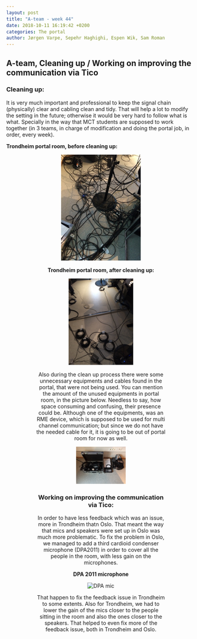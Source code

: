 ```yaml
---
layout: post
title: "A-team - week 44"
date: 2018-10-11 16:19:42 +0200
categories: The portal
author: Jørgen Varpe, Sepehr Haghighi, Espen Wik, Sam Roman
---
```


## A-team, Cleaning up / Working on improving the communication via Tico

### Cleaning up:
It is very much important and professional to keep the signal chain (physically) clear and cabling clean and tidy.
That will help a lot to modify the setting in the future; otherwise it would be very hard to follow what is what.
Specially in the way that MCT students are supposed to work together (in 3 teams, in charge of modification and doing the portal job, in order, every week).

**Trondheim portal room, before cleaning up:**
<figure align="middle">
<img src="/assets/img/Before.jpg" alt="Trondheim portal room, before cleaning up" width="50%">

**Trondheim portal room, after cleaning up:**
<figure align="middle">
<img src="/assets/img/After.jpg" alt="Trondheim portal room, after cleaning up" width="50%">

Also during the clean up process there were some unnecessary equipments and cables found in the portal, that were not being used.
You can mention the amount of the unused equipments in portal room, in the picture below. Needless to say, how space consuming and confusing, their presence could be. Although one of the equipments, was an RME device, which is supposed to be used for multi channel communication; but since we do not have the needed cable for it, it is going to be out of portal room for now as well.

<figure align="middle">
<img src="/assets/img/Not_needed.jpg" alt="Unncessary equipments" width="50%">
</figure>


### Working on improving the communication via Tico:

In order to have less feedback which was an issue, more in Trondheim thatn Oslo. That meant the way that mics and speakers were set up in Oslo was much more problematic. To fix the problem in Oslo, we managed to add a third cardioid condenser microphone (DPA2011) in order to cover all the people in the room, with less gain on the microphones.

**DPA 2011 microphone**
<figure align="middle">
<img src="www.mixonline.com/.image/t_share/MTUxNDE5OTM4NTQ4MzYwNDIy/dpa_2011cjpg.jpg" alt="DPA mic" width="50%">
</figure>

That happen to fix the feedback issue in Trondheim to some extents. Also for Trondheim, we had to lower the gain of the mics closer to the people sitting in the room and also the ones closer to the speakers. That helped to even fix more of the feedback issue, both in Trondheim and Oslo.
